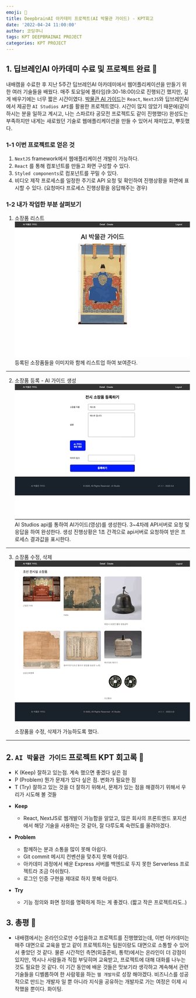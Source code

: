 ```yaml
---
emoji: 👻
title: DeepbrainAI 아카데미 프로젝트(AI 박물관 가이드) - KPT회고
date: '2022-04-24 11:00:00'
author: 코딩쿠니
tags: KPT DEEPBRAINAI PROJECT
categories: KPT PROJECT
---
```


## 1. 딥브레인AI 아카데미 수료 및 프로젝트 완료 🥛
내배캠을 수료한 후 지난 5주간 딥브레인AI 아카데미에서 웹어플리케이션을 만들기 위한 여러 기술들을 배웠다. 매주 토요일에 풀타임(9:30-18:00)으로 진행되긴 했지만, 깊게 배우기에는 너무 짧은 시간이였다. [박물관 AI 가이드](https://github.com/brain-choihong/ai-museum-guide)는 `React`, `NextJS`와 딥브레인AI에서 제공한 `AI Studios API`를 활용한 프로젝트였다. 시간이 많지 않았기 때문에(같이하시는 분을 일하고 계시고, 나는 스파르타 공모전 프로젝트도 같이 진행했다) 완성도는 부족하지만 내게는 새로웠던 기술로 웹애플리케이션을 만들 수 있어서 재미있고, 뿌듯했다.

### 1-1 이번 프로젝트로 얻은 것
1. `NextJS` framework에서 웹애플리케이션 개발이 가능하다. 
2. `React` 를 통해 컴포넌트를 만들고 화면 구성할 수 있다.
3. `Styled components`로 컴포넌트를 꾸밀 수 있다.
4. 비디오 제작 프로세스를 일정한 주기로 API 요청 및 확인하여 진행상황을 화면에 표시할 수 있다. (요청마다 프로세스 진행상황을 응답해주는 경우)

### 1-2 내가 작업한 부분 살펴보기
1. 소장품 리스트
![소장품리스트](collectible_list.gif)
등록된 소장품들을 이미지와 함께 리스트업 하여 보여준다.
___
2. 소장품 등록 - AI 가이드 생성
![가이드생성](collectible-create.gif)
AI Studios api를 통하여 AI가이드(영상)를 생성한다. 3~4차례 API서버로 요청 및 응답을 하여 완성한다. 생성 진행상황은 1초 간격으로 api서버로 요청하여 받은 프로세스 결과값을 표시한다.
___
3. 소장품 수정, 삭제
![소장품수정삭제](collectible-modify-delete.gif)
소장품을 수정, 삭제가 가능하도록 했다.
___


## 2. `AI 박물관 가이드` 프로젝트 KPT 회고록 🥜
* K (Keep) 잘하고 있는점. 계속 했으면 좋겠다 싶은 점
* P (Problem) 뭔가 문제가 있다 싶은 점. 변화가 필요한 점
* T (Try) 잘하고 있는 것을 더 잘하기 위해서, 문제가 있는 점을 해결하기 위해서 우리가 시도해 볼 것들

- **Keep**
  - React, NextJS로 웹개발이 가능함을 알았고, 많은 회사의 프론트엔드 포지션에서 해당 기술을 사용하는 것 같아, 잘 다루도록 숙련도를 올려야겠다.

- **Problem**
  - 함께하는 분과 소통을 많이 못해 아쉽다.
  - Git commit 메시지 컨벤션을 맞추지 못해 아쉽다.
  - 아카데미 과정에서 배운 Express 서버를 백엔드로 두지 못한 Serverless 프로젝트라 조금 아쉬웠다.
  - 로그인 인증 구현을 제대로 하지 못해 아쉽다.

- **Try**
  - 기능 정의와 화면 정의를 명확하게 하는 게 좋겠다. (짧고 작은 프로젝트라도..)

## 3. 총평 🍪
* 내배캠에서는 온라인으로만 수업을하고 프로젝트를 진행했었는데, 이번 아카데미는 매주 대면으로 교육을 받고 같이 프로젝트하는 팀원이랑도 대면으로 소통할 수 있어서 좋았던 것 같다. 물론 시간적인 측면(외출준비, 통학)에서는 온라인이 더 강점이 있지만, 역시나 사람들과 직접 부딪히며 교육받고, 프로젝트에 대해 대화를 나누는 것도 필요한 것 같다. 이 기간 동안에 배운 것들은 맛보기라 생각하고 계속해서 관련 기술들을 디벨롭하여 한 사람몫을 하는 `웹 개발자`로 성장 해야겠다. 비즈니스를 성공적으로 만드는 개발자 일 뿐 아니라 지식을 공유하는 개발자로 가는 여정은 이제 시작했을 뿐이다. 화이팅.

```toc
```
